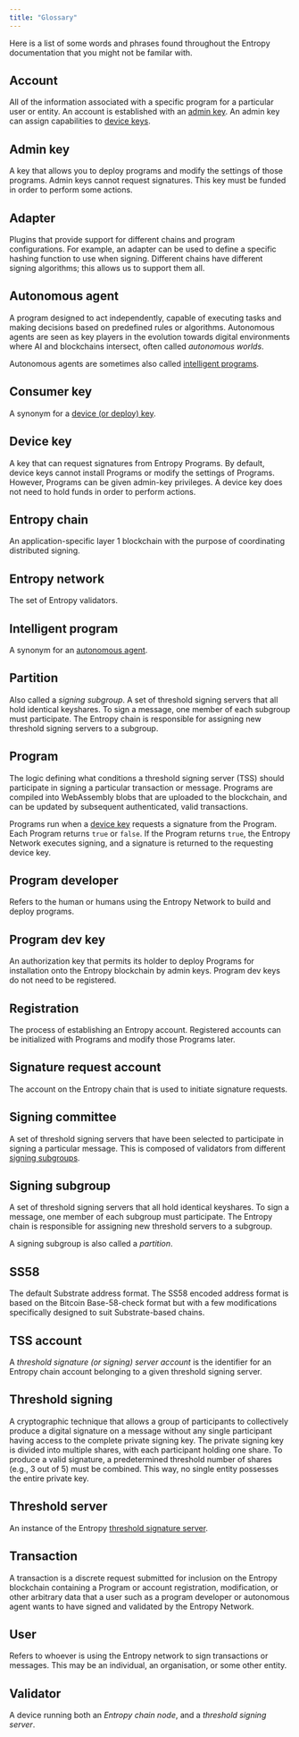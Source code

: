 ```yaml
---
title: "Glossary"
---
```


Here is a list of some words and phrases found throughout the Entropy documentation that you might not be familar with.

## Account

All of the information associated with a specific program for a particular user or entity. An account is established with an [admin key](#admin-key). An admin key can assign capabilities to [device keys](#device-keys).

## Admin key

A key that allows you to deploy programs and modify the settings of those programs. Admin keys cannot request signatures. This key must be funded in order to perform some actions.

## Adapter

Plugins that provide support for different chains and program configurations. For example, an adapter can be used to define a specific hashing function to use when signing. Different chains have different signing algorithms; this allows us to support them all.

## Autonomous agent

A program designed to act independently, capable of executing tasks and making decisions based on predefined rules or algorithms. Autonomous agents are seen as key players in the evolution towards digital environments where AI and blockchains intersect, often called _autonomous worlds_.

Autonomous agents are sometimes also called [intelligent programs](#intelligent-program).

## Consumer key

A synonym for a [device (or deploy) key](#device-key).

## Device key

A key that can request signatures from Entropy Programs. By default, device keys cannot install Programs or modify the settings of Programs. However, Programs can be given admin-key privileges. A device key does not need to hold funds in order to perform actions.

## Entropy chain

An application-specific layer 1 blockchain with the purpose of coordinating distributed signing.

## Entropy network

The set of Entropy validators.

## Intelligent program

A synonym for an [autonomous agent](#autonomous-agent).

## Partition

Also called a _signing subgroup_. A set of threshold signing servers that all hold identical keyshares. To sign a message, one member of each subgroup must participate. The Entropy chain is responsible for assigning new threshold signing servers to a subgroup.

## Program

The logic defining what conditions a threshold signing server (TSS) should participate in signing a particular transaction or message. Programs are compiled into WebAssembly blobs that are uploaded to the blockchain, and can be updated by subsequent authenticated, valid transactions.

Programs run when a [device key](#device-key) requests a signature from the Program. Each Program returns `true` or `false`. If the Program returns `true`, the Entropy Network executes signing, and a signature is returned to the requesting device key.

## Program developer

Refers to the human or humans using the Entropy Network to build and deploy programs.

## Program dev key

An authorization key that permits its holder to deploy Programs for installation onto the Entropy blockchain by admin keys. Program dev keys do not need to be registered.

## Registration

The process of establishing an Entropy account. Registered accounts can be initialized with Programs and modify those Programs later.

## Signature request account

The account on the Entropy chain that is used to initiate signature requests.

## Signing committee

A set of threshold signing servers that have been selected to participate in signing a particular message. This is composed of validators from different [signing subgroups](#signing-subgroup).

## Signing subgroup

A set of threshold signing servers that all hold identical keyshares. To sign a message, one member of each subgroup must participate. The Entropy chain is responsible for assigning new threshold servers to a subgroup.

A signing subgroup is also called a _partition_.

## SS58

The default Substrate address format. The SS58 encoded address format is based on the Bitcoin Base-58-check format but with a few modifications specifically designed to suit Substrate-based chains.

## TSS account

A _threshold signature (or signing) server account_ is the identifier for an Entropy chain account belonging to a given threshold signing server.

## Threshold signing

A cryptographic technique that allows a group of participants to collectively produce a digital signature on a message without any single participant having access to the complete private signing key. The private signing key is divided into multiple shares, with each participant holding one share. To produce a valid signature, a predetermined threshold number of shares (e.g., 3 out of 5) must be combined. This way, no single entity possesses the entire private key.

## Threshold server

An instance of the Entropy [threshold signature server](../concepts/threshold-signature-scheme.md).

## Transaction

A transaction is a discrete request submitted for inclusion on the Entropy blockchain containing a Program or account registration, modification, or other arbitrary data that a user such as a program developer or autonomous agent wants to have signed and validated by the Entropy Network.

## User

Refers to whoever is using the Entropy network to sign transactions or messages. This may be an individual, an organisation, or some other entity.

## Validator

A device running both an _Entropy chain node_, and a _threshold signing server_.
